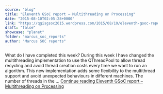 ```yaml
---
source: "blog"
title: "Eleventh GSoC report – Multithreading on Processing"
date: "2015-08-10T02:05:28+0000"
link: "https://qgisgsoc2015.wordpress.com/2015/08/10/eleventh-gsoc-report-multithreading-on-processing/"
draft: "false"
showcase: "planet"
folder: "marcus_soc_reports"
author: "Marcus SOC reports"
---
```


What do I have completed this week? During this week I have changed the multithreading implementation to use the QThreadPool to allow thread recycling and avoid thread creation costs every time we want to run an algorithm. This new implementation adds some flexibility to the multithread support and avoid unexpected behaviours in different machines. The number of threads in the &#8230; <a class="more-link" href="https://qgisgsoc2015.wordpress.com/2015/08/10/eleventh-gsoc-report-multithreading-on-processing/">Continue reading <span class="screen-reader-text">Eleventh GSoC report &#8211; Multithreading on&#160;Processing</span></a>
